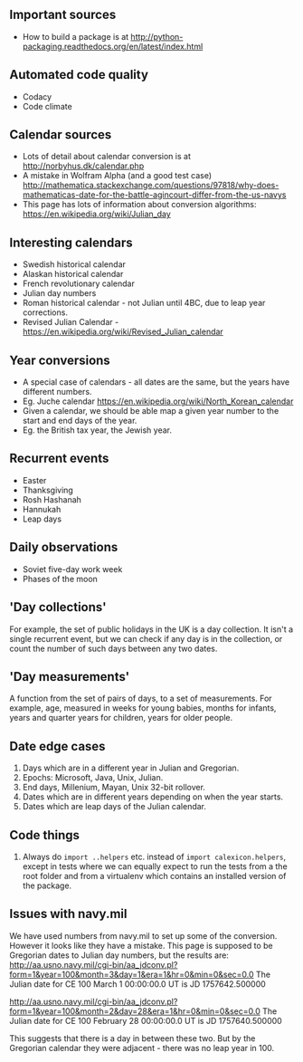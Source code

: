 ## Important sources
 - How to build a package is at http://python-packaging.readthedocs.org/en/latest/index.html

## Automated code quality
 - Codacy
 - Code climate

## Calendar sources
 - Lots of detail about calendar conversion is at http://norbyhus.dk/calendar.php
 - A mistake in Wolfram Alpha (and a good test case) http://mathematica.stackexchange.com/questions/97818/why-does-mathematicas-date-for-the-battle-agincourt-differ-from-the-us-navys
 - This page has lots of information about conversion algorithms: https://en.wikipedia.org/wiki/Julian_day

## Interesting calendars
 - Swedish historical calendar
 - Alaskan historical calendar
 - French revolutionary calendar
 - Julian day numbers
 - Roman historical calendar - not Julian until 4BC, due to leap year corrections.
 - Revised Julian Calendar - https://en.wikipedia.org/wiki/Revised_Julian_calendar

## Year conversions
 - A special case of calendars - all dates are the same, but the years have different numbers.
 - Eg. Juche calendar https://en.wikipedia.org/wiki/North_Korean_calendar
 - Given a calendar, we should be able map a given year number to the start and end days of the year.
 - Eg. the British tax year, the Jewish year.

## Recurrent events
 - Easter
 - Thanksgiving
 - Rosh Hashanah
 - Hannukah
 - Leap days

## Daily observations
 - Soviet five-day work week
 - Phases of the moon

## 'Day collections'
 For example, the set of public holidays in the UK is a day collection. It isn't a single recurrent event, but we can check if any day is in the collection, or count the number of such days between any two dates.

## 'Day measurements'
 A function from the set of pairs of days, to a set of measurements. For example, age, measured in weeks for young babies, months for infants, years and quarter years for children, years for older people.

## Date edge cases
 1. Days which are in a different year in Julian and Gregorian.
 2. Epochs: Microsoft, Java, Unix, Julian.
 3. End days, Millenium, Mayan, Unix 32-bit rollover.
 4. Dates which are in different years depending on when the year starts.
 5. Dates which are leap days of the Julian calendar.

## Code things
 1. Always do `import ..helpers` etc. instead of `import calexicon.helpers`, except in tests where we can equally expect to run the tests from a the root folder and from a virtualenv which contains an installed version of the package.

## Issues with navy.mil

We have used numbers from navy.mil to set up some of the conversion. However it looks like they have a mistake. This page is supposed to be Gregorian dates to Julian day numbers, but the results are:
http://aa.usno.navy.mil/cgi-bin/aa_jdconv.pl?form=1&year=100&month=3&day=1&era=1&hr=0&min=0&sec=0.0
The Julian date for CE   100 March  1 00:00:00.0 UT is
JD 1757642.500000

http://aa.usno.navy.mil/cgi-bin/aa_jdconv.pl?form=1&year=100&month=2&day=28&era=1&hr=0&min=0&sec=0.0
The Julian date for CE   100 February 28 00:00:00.0 UT is
JD 1757640.500000

This suggests that there is a day in between these two. But by the Gregorian calendar they were adjacent - there was no leap year in 100.

